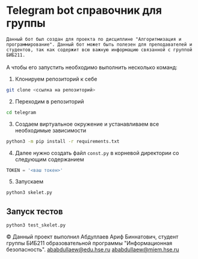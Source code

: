# Telegram bot справочник для группы 

`Данный бот был создан для проекта по дисциплине "Алгоритмизация и программирование". Данный бот может быть полезен для преподавателей и студентов, так как содержит всю важную информацию связанной с группой БИБ211.`<br><br>
 А чтобы его запустить необходимо выполнить несколько команд:
 
1) Клонируем репозиторий к себе
``` bash
git clone <ссылка на репозиторий>
```
2) Переходим в репозиторий
``` bash
cd telegram
```
3) Создаем виртуальное окружение и устанавливаем все необходимые зависимости
``` bash
python3 -m pip install -r requirements.txt
```
4) Далее нужно создать файл `const.py` в корневой директории со следующим содержанием
``` python
TOKEN = '<ваш токен>'
```
5) Запускаем
``` bash
python3 skelet.py
```
## Запуск тестов
``` bash
python3 test_skelet.py
```


&copy; Данный проект выполнил Абдуллаев Ариф Биннатович, студент группы БИБ211 образовательной программы "Информационная безопасность". ababdullaew@edu.hse.ru ababdullaew@miem.hse.ru

